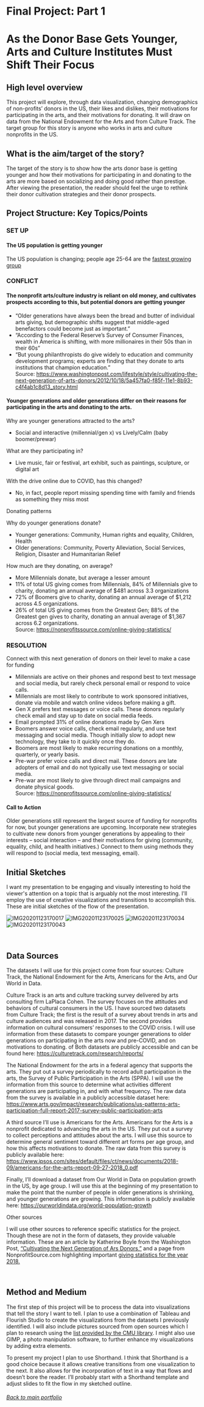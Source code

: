 # Final Project: Part 1

# As the Donor Base Gets Younger, Arts and Culture Institutes Must Shift Their Focus

## High level overview
This project will explore, through data visualization, changing demographics of non-profits’ donors in the US, their likes and dislikes, their motivations for participating in the arts, and their motivations for donating. It will draw on data from the National Endowment for the Arts and from Culture Track. The target group for this story is anyone who works in arts and culture nonprofits in the US.

## What is the aim/target of the story?
The target of the story is to show how the arts donor base is getting younger and how their motivations for participating in and donating to the arts are more based on socializing and doing good rather than prestige. 
After viewing the presentation, the reader should feel the urge to rethink their donor cultivation strategies and their donor prospects. 

## Project Structure: Key Topics/Points 

### SET UP

#### The US population is getting younger

The US population is changing; people age 25-64 are the  [fastest growing group](https://ourworldindata.org/world-population-growth)

### CONFLICT

#### The nonprofit arts/culture industry is reliant on old money, and cultivates prospects according to this, but potential donors are getting younger

- “Older generations have always been the bread and butter of individual arts giving, but demographic shifts suggest that middle-aged benefactors could become just as important.”
- “According to the Federal Reserve’s Survey of Consumer Finances, wealth in America is shifting, with more millionaires in their 50s than in their 60s”
- “But young philanthropists do give widely to education and community development programs; experts are finding that they donate to arts institutions that champion education.” &nbsp;    
Source: <https://www.washingtonpost.com/lifestyle/style/cultivating-the-next-generation-of-arts-donors/2012/10/18/5a457fa0-f85f-11e1-8b93-c4f4ab1c8d13_story.html>

#### Younger generations and older generations differ on their reasons for participating in the arts and donating to the arts. 

Why are younger generations attracted to the arts?
- Social and interactive (millennial/gen x) vs Lively/Calm (baby boomer/prewar)

What are they participating in?
- Live music, fair or festival, art exhibit, such as paintings, sculpture, or digital art 

With the drive online due to COVID, has this changed? 
- No, in fact, people report missing spending time with family and friends as something they miss most
&nbsp;  

Donating patterns

Why do younger generations donate? 
- Younger generations: Community, Human rights and equality, Children, Health 
- Older generations: Community, Poverty Alleviation, Social Services, Religion, Disaster and Humanitarian Relief

How much are they donating, on average?
- More Millennials donate, but average a lesser amount
- 11% of total US giving comes from Millennials, 84% of Millennials give to charity, donating an annual average of $481 across 3.3 organizations
- 72% of Boomers give to charity, donating an annual average of $1,212 across 4.5 organizations.
- 26% of total US giving comes from the Greatest Gen; 88% of the Greatest gen gives to charity, donating an annual average of $1,367 across 6.2 organizations. &nbsp;  
Source: <https://nonprofitssource.com/online-giving-statistics/>


### RESOLUTION

Connect with this next generation of donors on their level to make a case for funding
- Millennials are active on their phones and respond best to text message and social media, but rarely check personal email or respond to voice calls.
- Millennials are most likely to contribute to work sponsored initiatives, donate via mobile and watch online videos before making a gift.
- Gen X prefers text messages or voice calls. These donors regularly check email and stay up to date on social media feeds.
- Email prompted 31% of online donations made by Gen Xers
- Boomers answer voice calls, check email regularly, and use text messaging and social media. Though initially slow to adopt new technology, they take to it quickly once they do.
- Boomers are most likely to make recurring donations on a monthly, quarterly, or yearly basis.
- Pre-war prefer voice calls and direct mail. These donors are late adopters of email and do not typically use text messaging or social media.
- Pre-war are most likely to give through direct mail campaigns and donate physical goods. &nbsp;  
Source: <https://nonprofitssource.com/online-giving-statistics/>


#### Call to Action
Older generations still represent the largest source of funding for nonprofits for now, but younger generations are upcoming. Incorporate new strategies to cultivate new donors from younger generations by appealing to their interests – social interaction – and their motivations for giving (community, equality, child, and health initiatives.) Connect to them using methods they will respond to (social media, text messaging, email).

## Initial Sketches

I want my presentation to be engaging and visually interesting to hold the viewer's attention on a topic that is arguably not the most interesting. I'll employ the use of creative visualizations and transitions to accomplish this. These are initial sketches of the flow of the presentation. 

![IMG20201123170017](https://user-images.githubusercontent.com/73584997/99929536-94dfe480-2d1b-11eb-92b4-4ff4d78825d8.jpg)
![IMG20201123170025](https://user-images.githubusercontent.com/73584997/99929538-97dad500-2d1b-11eb-8abb-c05b3c2dfb16.jpg)
![IMG20201123170034](https://user-images.githubusercontent.com/73584997/99929527-8eea0380-2d1b-11eb-84c3-14bdecc9d87d.jpg)
![IMG20201123170043](https://user-images.githubusercontent.com/73584997/99929532-93162100-2d1b-11eb-81ec-0c5fe98f09ff.jpg)

&nbsp;  


## Data Sources

The datasets I will use for this project come from four sources: Culture Track, the National Endowment for the Arts, Americans for the Arts, and Our World in Data. 

Culture Track is an arts and culture tracking survey delivered by arts consulting firm LaPlaca Cohen. The survey focuses on the attitudes and behaviors of cultural consumers in the US. I have sourced two datasets from Culture Track; the first is the result of a survey about trends in arts and culture audiences and was released in 2017. The second provides information on cultural consumers’ responses to the COVID crisis. I will use information from these datasets to compare younger generations to older generations on participating in the arts now and pre-COVID, and on motivations to donating. of Both datasets are publicly accessible and can be found here: <https://culturetrack.com/research/reports/>

The National Endowment for the arts in a federal agency that supports the arts. They put out a survey periodically to record adult participation in the arts, the Survey of Public Participation in the Arts (SPPA). I will use the information from this source to determine what activities different generations are participating in, and with what frequency. The raw data from the survey is available in a publicly accessible dataset here: 
<https://www.arts.gov/impact/research/publications/us-patterns-arts-participation-full-report-2017-survey-public-participation-arts>

A third source I’ll use is Americans for the Arts. Americans for the Arts is a nonprofit dedicated to advancing the arts in the US. They put out a survey to collect perceptions and attitudes about the arts. I will use this source to determine general sentiment toward different art forms per age group, and how this affects motivations to donate. The raw data from this survey is publicly available here: <https://www.ipsos.com/sites/default/files/ct/news/documents/2018-09/americans-for-the-arts-report-09-27-2018_0.pdf>

Finally, I’ll download a dataset from Our World in Data on population growth in the US, by age group. I will use this at the beginning of my presentation to make the point that the number of people in older generations is shrinking, and younger generations are growing. This information is publicly available here: <https://ourworldindata.org/world-population-growth>
 

Other sources

I will use other sources to reference specific statistics for the project. Though these are not in the form of datasets, they provide valuable information. These are an article by Katherine Boyle from the Washington Post, [“Cultivating the Next Generation of Ars Donors,”](https://www.washingtonpost.com/lifestyle/style/cultivating-the-next-generation-of-arts-donors/2012/10/18/5a457fa0-f85f-11e1-8b93-c4f4ab1c8d13_story.html)
and a page from NonprofitSource.com highlighting important [giving statistics for the year 2018.](https://nonprofitssource.com/online-giving-statistics/)

&nbsp;  
## Method and Medium

The first step of this project will be to process the data into visualizations that tell the story I want to tell. I plan to use a combination of Tableau and Flourish Studio to create the visualizations from the datasets I previously identified. I will also include pictures sourced from open sources which I plan to research using the [list provided by the CMU library](https://guides.library.cmu.edu/usingimages). I might also use GIMP, a photo manipulation software, to further enhance my visualizations by adding extra elements. 

To present my project I plan to use Shorthand. I think that Shorthand is a good choice because it allows creative transitions from one visualization to the next. It also allows for the incorporation of text in a way that flows and doesn’t bore the reader. I’ll probably start with a Shorthand template and adjust slides to fit the flow in my sketched outline. 


###### [Back to main portfolio](README.md)





